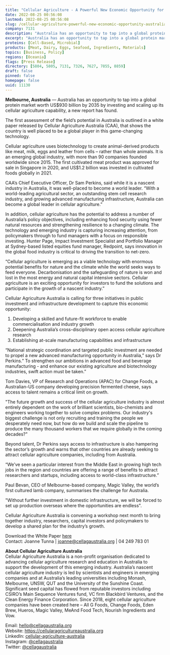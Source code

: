 ```yaml
---
title: "Cellular Agriculture - A Powerful New Economic Opportunity for Australia"
date: 2022-08-25 00:56:08
lastmod: 2022-08-25 00:56:08
slug: /cellular-agriculture-powerful-new-economic-opportunity-australia
company: 7131
description: "Australia has an opportunity to tap into a global protein market worth US$930 billion by 2035 by investing and scaling up its cellular agriculture capability, a new report has found."
excerpt: "Australia has an opportunity to tap into a global protein market worth US$930 billion by 2035 by investing and scaling up its cellular agriculture capability, a new report has found."
proteins: [Cell-Based, Microbial]
products: [Meat, Dairy, Eggs, Seafood, Ingredients, Materials]
topics: [Business, Policy]
regions: [Oceania]
flags: [Press Release]
directory: [5804, 5805, 7131, 7326, 7627, 7855, 8859]
draft: false
pinned: false
homepage: false
uuid: 11130
---
```

<p><strong>Melbourne, Australia</strong> — Australia has an opportunity to tap into a global protein market worth US$930 billion by 2035 by investing and scaling up its cellular agriculture capability, a new report has found.</p>
<p>The first assessment of the field’s potential in Australia is outlined in a white paper released by Cellular Agriculture Australia (CAA), that shows the country is well placed to be a global player in this game-changing technology.</p>
<p>Cellular agriculture uses biotechnology to create animal-derived products like meat, milk, eggs and leather from cells – rather than whole animals. It is an emerging global industry, with more than 90 companies founded worldwide since 2015. The first cultivated meat product was approved for sale in Singapore in 2020, and US$1.2 billion was invested in cultivated foods globally in 2021.</p>
<p>CAA’s Chief Executive Officer, Dr Sam Perkins, said while it is a nascent industry in Australia, it was well-placed to become a world leader. “With a world-leading agricultural sector, an outstanding stem cell research industry, and growing advanced manufacturing infrastructure, Australia can become a global leader in cellular agriculture.”</p>
<p>In addition, cellular agriculture has the potential to address a number of Australia’s policy objectives, including enhancing food security using fewer natural resources and strengthening resilience to a changing climate. The technology and emerging industry is capturing increasing attention, from policymakers through to fund managers with a focus on responsible investing. Hunter Page, Impact Investment Specialist and Portfolio Manager at Sydney-based listed equities fund manager, Redpoint, says innovation in the global food industry is critical to driving the transition to net-zero.</p>
<p>“Cellular agriculture is emerging as a viable technology with enormous potential benefits for nature and the climate while the world seeks ways to feed everyone. Decarbonisation and the safeguarding of nature is won and lost in the most energy and natural capital intensive sectors. Cellular agriculture is an exciting opportunity for investors to fund the solutions and participate in the growth of a nascent industry.”</p>
<p>Cellular Agriculture Australia is calling for three initiatives in public investment and infrastructure development to capture this economic opportunity:</p>
<ol>
<li>Developing a skilled and future-fit workforce to enable commercialisation and industry growth</li>
<li>Deepening Australia’s cross-disciplinary open access cellular agriculture research</li>
<li>Establishing at-scale manufacturing capabilities and infrastructure</li>
</ol>
<p>“National strategic coordination and targeted public investment are needed to propel a new advanced manufacturing opportunity in Australia,” says Dr Perkins.” To strengthen our ambitions in advanced food and beverage manufacturing - and enhance our existing agriculture and biotechnology industries, swift action must be taken.”</p>
<p>Tom Davies, VP of Research and Operations (APAC) for Change Foods, a Australian-US company developing precision fermented cheese, says access to talent remains a critical limit on growth.</p>
<p>"The future growth and success of the cellular agriculture industry is almost entirely dependent on the work of brilliant scientists, bio-chemists and engineers working together to solve complex problems. Our industry's biggest challenge is not only recruiting and training the people we desperately need now, but how do we build and scale the pipeline to produce the many thousand workers that we require globally in the coming decades?"</p>
<p>Beyond talent, Dr Perkins says access to infrastructure is also hampering the sector’s growth and warns that other countries are already seeking to attract cellular agriculture companies, including from Australia.</p>
<p>“We’ve seen a particular interest from the Middle East in growing high tech jobs in the region and countries are offering a range of benefits to attract researchers and startups, including access to world-class infrastructure.”</p>
<p>Paul Bevan, CEO of Melbourne-based company, Magic Valley, the world’s first cultured lamb company, summarises the challenge for Australia.</p>
<p>"Without further investment in domestic infrastructure, we will be forced to set up production overseas where the opportunities are endless".</p>
<p>Cellular Agriculture Australia is convening a workshop next month to bring together industry, researchers, capital investors and policymakers to develop a shared plan for the industry’s growth.</p>
<p>Download the White Paper <a href="https://cellularagricultureaustralia.org/advocacy/">here</a><br />
Contact: Joanne Tunna | <a href="mailto:joanne@cellagaustralia.org">joanne@cellagaustralia.org</a> | 04 249 783 01</p>
<p><strong>About Cellular Agriculture Australia</strong><br />
Cellular Agriculture Australia is a non-profit organisation dedicated to advancing cellular agriculture research and education in Australia to support the development of this emerging industry. Australia’s nascent cellular agriculture industry is led by scientists and engineers in emerging companies and at Australia’s leading universities including Monash, Melbourne, UNSW, QUT and the University of the Sunshine Coast. Significant seed capital has flowed from reputable investors including CSIRO’s Main Sequence Ventures fund, VC firm Blackbird Ventures, and the Clean Energy Finance Corporation. Since 2018, eight cellular agriculture companies have been created here – All G Foods, Change Foods, Eden Brew, Hueros, Magic Valley, MeAnd Food Tech, Nourish Ingredients and Vow.</p>
<p>Email: <a href="mailto:hello@cellagaustralia.org">hello@cellagaustralia.org</a><br />
Website: <a href="https://cellularagricultureaustralia.org">https://cellularagricultureaustralia.org</a><br />
LinkedIn: <a href="https://www.linkedin.com/company/cellular-agriculture-australia/">cellular-agriculture-australia</a><br />
Instagram: <a href="https://www.instagram.com/cellagaustralia/">@cellagaustralia</a><br />
Twitter: <a href="https://twitter.com/CellAgAustralia">@cellagaustralia</a></p>
